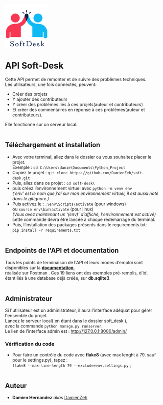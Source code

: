 ![Alt text](https://github.com/DamienZeh/soft-desk/blob/main/soft_desk/soft_desk/logo/logo.png)<br>

# API Soft-Desk

Cette API permet de remonter et de suivre des problèmes techniques.<br> Les utilisateurs, une fois connectés, peuvent:<br>
- Créer des projets
- Y ajouter des contributeurs
- Y créer des problèmes liés à ces projets(auteur et contributeurs)
- Et créer des commentaires en réponse à ces problèmes(auteur et contributeurs).<br>

Elle fonctionne sur un serveur local.<br><br>



## Téléchargement et installation 


- Avec votre terminal, allez dans le dossier ou vous souhaitez placer le projet.<br/> 
Exemple : ``cd C:\Users\damie\Documents\Python_Project``
- Copiez le projet : ``git clone https://github.com/DamienZeh/soft-desk.git``
- Puis, allez dans ce projet : ``cd soft-desk\``
- puis créez l’environnement virtuel avec  ``python -m venv env``<br/>
	_(‘env’ est le nom que j’ai sur mon environnement virtuel, il est aussi noté dans le gitignore.)_
- Puis activez le : ``.\env\Scripts\activate`` (pour windows)<br/>
ou ``source env\bin\activate`` (pour linux)<br/>
	_(Vous avez maintenant un ‘(env)’ d’affiché, l'environnement est activé)_<br>
cette commande devra être lancée à chaque redémarrage du terminal.
- Puis, l’installation  des packages présents dans le requirements.txt:<br> ``pip install -r requirements.txt``
<br/><br>




## Endpoints de l'API et documentation
Tous les points de terminaison de l'API et leurs modes d'emploi sont disponibles
 sur la [**documentation**](https://documenter.getpostman.com/view/19809103/VUjQo55W),<br/> réalisée sur Postman .
 Ces 19 liens ont des exemples pré-remplis, d'id,<br/> étant liés à une database déjà créée, sur **db.sqlite3**.<br/>
<br/>

 ## Administrateur
 Si l'utilisateur est un administrateur, il aura l'interface adéquat pour gérer l'ensemble du projet.<br/>
 Lancez le serveur local( en étant dans le dossier soft_desk ),<br/>
avec la commande ``python manage.py runserver``.
 <br/> Le lien de l'interface admin est :
 http://127.0.0.1:8000/admin/


### Vérification du code
- Pour faire un contrôle du code avec **flake8** (avec max lenght à 79, sauf pour le settings.py), tapez :<br/>
``flake8 --max-line-length 79 --exclude=env,settings.py`` ;<br/><br/>

## Auteur

* **Damien Hernandez** _alias_ [DamienZeh](https://damienhernandez.fr/)








